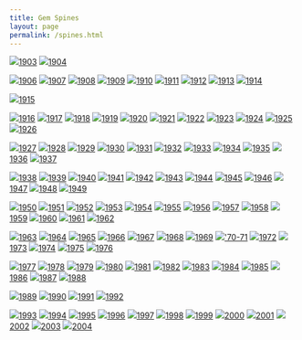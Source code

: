 ```yaml
---
title: Gem Spines
layout: page
permalink: /spines.html
---
```


<div class="spines" >
<div>
<a href="../1903/"><img  src="../spinesmall/1903.jpg"><span class="yrtxt">1903</span></a>
<a href="../1904/"><img  src="../spinesmall/1904.jpg"><span class="yrtxt">1904</span></a>

<a href="../1906/"><img  src="../spinesmall/1906.jpg"><span class="yrtxt">1906</span></a>
<a href="../1907/"><img  src="../spinesmall/1907.jpg"><span class="yrtxt">1907</span></a>
<a href="../1908/"><img  src="../spinesmall/1908.jpg"><span class="yrtxt">1908</span></a>
<a href="../1909/"><img  src="../spinesmall/1909.jpg"><span class="yrtxt">1909</span></a>
<a href="../1910/"><img  src="../spinesmall/1910.jpg"><span class="yrtxt">1910</span></a>
<a href="../1911/"><img  src="../spinesmall/1911.jpg"><span class="yrtxt">1911</span></a>
<a href="../1912/"><img  src="../spinesmall/1912.jpg"><span class="yrtxt">1912</span></a>
<a href="../1913/"><img  src="../spinesmall/1913.jpg"><span class="yrtxt">1913</span></a>
<a href="../1914/"><img  src="../spinesmall/1914.jpg"><span class="yrtxt">1914</span></a>

<a href="../1915/"><img  src="../spinesmall/1915.jpg"><span class="yrtxt">1915</span></a>
</div><div class="shelf"></div><div class="shelf"></div><div style="clear:both"></div><div>

<a href="../1916/"><img  src="../spinesmall/1916.jpg"><span class="yrtxt">1916</span></a>
<a href="../1917/"><img  src="../spinesmall/1917.jpg"><span class="yrtxt">1917</span></a>
<a href="../1918/"><img  src="../spinesmall/1918.jpg"><span class="yrtxt">1918</span></a>
<a href="../1919/"><img  src="../spinesmall/1919.jpg"><span class="yrtxt">1919</span></a>
<a href="../1920/"><img  src="../spinesmall/1920.jpg"><span class="yrtxt">1920</span></a>
<a href="../1921/"><img  src="../spinesmall/1921.jpg"><span class="yrtxt">1921</span></a>
<a href="../1922/"><img  src="../spinesmall/1922.jpg"><span class="yrtxt">1922</span></a>
<a href="../1923/"><img  src="../spinesmall/1923.jpg"><span class="yrtxt">1923</span></a>
<a href="../1924/"><img  src="../spinesmall/1924.jpg"><span class="yrtxt">1924</span></a>
<a href="../1925/"><img  src="../spinesmall/1925.jpg"><span class="yrtxt">1925</span></a>
<a href="../1926/"><img  src="../spinesmall/1926.jpg"><span class="yrtxt">1926</span></a>
</div><div class="shelf"></div><div style="clear:both"></div><div>

<a href="../1927/"><img  src="../spinesmall/1927.jpg"><span class="yrtxt">1927</span></a>
<a href="../1928/"><img  src="../spinesmall/1928.jpg"><span class="yrtxt">1928</span></a>
<a href="../1929/"><img  src="../spinesmall/1929.jpg"><span class="yrtxt">1929</span></a>
<a href="../1930/"><img  src="../spinesmall/1930.jpg"><span class="yrtxt">1930</span></a>
<a href="../1931/"><img  src="../spinesmall/1931.jpg"><span class="yrtxt">1931</span></a>
<a href="../1932/"><img  src="../spinesmall/1932.jpg"><span class="yrtxt">1932</span></a>
<a href="../1933/"><img  src="../spinesmall/1933.jpg"><span class="yrtxt">1933</span></a>
<a href="../1934/"><img  src="../spinesmall/1934.jpg"><span class="yrtxt">1934</span></a>
<a href="../1935/"><img  src="../spinesmall/1935.jpg"><span class="yrtxt">1935</span></a>
<a href="../1936/"><img  src="../spinesmall/1936.jpg"><span class="yrtxt">1936</span></a>
<a href="../1937/"><img  src="../spinesmall/1937.jpg"><span class="yrtxt">1937</span></a>
</div><div class="shelf"></div><div style="clear:both"></div><div>

<a href="../1938/"><img  src="../spinesmall/1938.jpg"><span class="yrtxt">1938</span></a>
<a href="../1939/"><img  src="../spinesmall/1939.jpg"><span class="yrtxt">1939</span></a>
<a href="../1940/"><img  src="../spinesmall/1940.jpg"><span class="yrtxt">1940</span></a>
<a href="../1941/"><img  src="../spinesmall/1941.jpg"><span class="yrtxt">1941</span></a>
<a href="../1942/"><img  src="../spinesmall/1942.jpg"><span class="yrtxt">1942</span></a>
<a href="../1943/"><img  src="../spinesmall/1943.jpg"><span class="yrtxt">1943</span></a>
<a href="../1944/"><img  src="../spinesmall/1944.jpg"><span class="yrtxt">1944</span></a>
<a href="../1945/"><img  src="../spinesmall/1945.jpg"><span class="yrtxt">1945</span></a>
<a href="../1946/"><img  src="../spinesmall/1946.jpg"><span class="yrtxt">1946</span></a>
<a href="../1947/"><img  src="../spinesmall/1947.jpg"><span class="yrtxt">1947</span></a>
<a href="../1948/"><img  src="../spinesmall/1948.jpg"><span class="yrtxt">1948</span></a>
<a href="../1949/"><img  src="../spinesmall/1949.jpg"><span class="yrtxt">1949</span></a>
</div><div class="shelf"></div><div style="clear:both"></div><div>

<a href="../1950/"><img  src="../spinesmall/1950.jpg"><span class="yrtxt">1950</span></a>
<a href="../1951/"><img  src="../spinesmall/1951.jpg"><span class="yrtxt">1951</span></a>
<a href="../1952/"><img  src="../spinesmall/1952.jpg"><span class="yrtxt">1952</span></a>
<a href="../1953/"><img  src="../spinesmall/1953.jpg"><span class="yrtxt">1953</span></a>
<a href="../1954/"><img  src="../spinesmall/1954.jpg"><span class="yrtxt">1954</span></a>
<a href="../1955/"><img  src="../spinesmall/1955.jpg"><span class="yrtxt">1955</span></a>
<a href="../1956/"><img  src="../spinesmall/1956.jpg"><span class="yrtxt">1956</span></a>
<a href="../1957/"><img  src="../spinesmall/1957.jpg"><span class="yrtxt">1957</span></a>
<a href="../1958/"><img  src="../spinesmall/1958.jpg"><span class="yrtxt">1958</span></a>
<a href="../1959/"><img  src="../spinesmall/1959.jpg"><span class="yrtxt">1959</span></a>
<a href="../1960/"><img  src="../spinesmall/1960.jpg"><span class="yrtxt">1960</span></a>
<a href="../1961/"><img  src="../spinesmall/1961.jpg"><span class="yrtxt">1961</span></a>
<a href="../1962/"><img  src="../spinesmall/1962.jpg"><span class="yrtxt">1962</span></a>
</div><div class="shelf"></div><div style="clear:both"></div><div>

<a href="../1963/"><img  src="../spinesmall/1963.jpg"><span class="yrtxt">1963</span></a>
<a href="../1964/"><img  src="../spinesmall/1964.jpg"><span class="yrtxt">1964</span></a>
<a href="../1965/"><img  src="../spinesmall/1965.jpg"><span class="yrtxt">1965</span></a>
<a href="../1966/"><img  src="../spinesmall/1966.jpg"><span class="yrtxt">1966</span></a>
<a href="../1967/"><img  src="../spinesmall/1967.jpg"><span class="yrtxt">1967</span></a>
<a href="../1968/"><img  src="../spinesmall/1968.jpg"><span class="yrtxt">1968</span></a>
<a href="../1969/"><img  src="../spinesmall/1969.jpg"><span class="yrtxt">1969</span></a>
<a href="../1970-71/"><img  src="../spinesmall/1970.jpg"><span class="yrtxt">'70-71</span></a>
<a href="../1972/"><img  src="../spinesmall/1972.jpg"><span class="yrtxt">1972</span></a>
<a href="../1973/"><img  src="../spinesmall/1973.jpg"><span class="yrtxt">1973</span></a>
<a href="../1974/"><img  src="../spinesmall/1974.jpg"><span class="yrtxt">1974</span></a>
<a href="../1975/"><img  src="../spinesmall/1975.jpg"><span class="yrtxt">1975</span></a>
<a href="../1976/"><img  src="../spinesmall/1976.jpg"><span class="yrtxt">1976</span></a>

</div><div class="shelf"></div><div style="clear:both"></div><div>

<a href="../1977/"><img  src="../spinesmall/1977.jpg"><span class="yrtxt">1977</span></a>
<a href="../1978/"><img  src="../spinesmall/1978.jpg"><span class="yrtxt">1978</span></a>
<a href="../1979/"><img  src="../spinesmall/1979.jpg"><span class="yrtxt">1979</span></a>
<a href="../1980/"><img  src="../spinesmall/1980.jpg"><span class="yrtxt">1980</span></a>
<a href="../1981/"><img  src="../spinesmall/1981.jpg"><span class="yrtxt">1981</span></a>
<a href="../1982/"><img  src="../spinesmall/1982.jpg"><span class="yrtxt">1982</span></a>
<a href="../1983/"><img  src="../spinesmall/1983.jpg"><span class="yrtxt">1983</span></a>
<a href="../1984/"><img  src="../spinesmall/1984.jpg"><span class="yrtxt">1984</span></a>
<a href="../1985/"><img  src="../spinesmall/1985.jpg"><span class="yrtxt">1985</span></a>
<a href="../1986/"><img  src="../spinesmall/1986.jpg"><span class="yrtxt">1986</span></a>
<a href="../1987/"><img  src="../spinesmall/1987.jpg"><span class="yrtxt">1987</span></a>
<a href="../1988/"><img  src="../spinesmall/1988.jpg"><span class="yrtxt">1988</span></a>

<a href="../1989/"><img  src="../spinesmall/1989.jpg"><span class="yrtxt">1989</span></a>
<a href="../1990/"><img  src="../spinesmall/1990.jpg"><span class="yrtxt">1990</span></a>
<a href="../1991/"><img  src="../spinesmall/1991.jpg"><span class="yrtxt">1991</span></a>
<a href="../1992/"><img  src="../spinesmall/1992.jpg"><span class="yrtxt">1992</span></a>


</div><div class="shelf" ></div><div style="clear:both"></div><div>

<a href="../1993/"><img  src="../spinesmall/1993.jpg"><span class="yrtxt">1993</span></a>
<a href="../1994/"><img  src="../spinesmall/1994.jpg"><span class="yrtxt">1994</span></a>
<a href="../1995/"><img  src="../spinesmall/1995.jpg"><span class="yrtxt">1995</span></a>
<a href="../1996/"><img  src="../spinesmall/1996.jpg"><span class="yrtxt">1996</span></a>
<a href="../1997/"><img  src="../spinesmall/1997.jpg"><span class="yrtxt">1997</span></a>
<a href="../1998/"><img  src="../spinesmall/1998.jpg"><span class="yrtxt">1998</span></a>
<a href="../1999/"><img  src="../spinesmall/1999.jpg"><span class="yrtxt">1999</span></a>
<a href="../2000/"><img  src="../spinesmall/2000.jpg"><span class="yrtxt">2000</span></a>
<a href="../2001/"><img  src="../spinesmall/2001.jpg"><span class="yrtxt">2001</span></a>
<a href="../2002/"><img  src="../spinesmall/2002.jpg"><span class="yrtxt">2002</span></a>
<a href="../2003/"><img  src="../spinesmall/2003.jpg"><span class="yrtxt">2003</span></a>
<a href="../2004/"><img  src="../spinesmall/2004.jpg"><span class="yrtxt">2004</span></a>

</div>